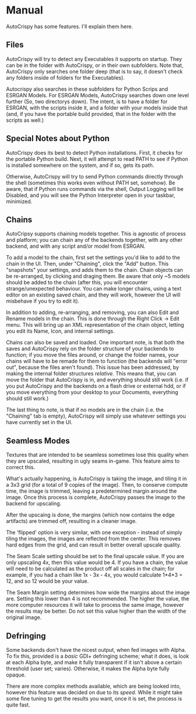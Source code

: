 # Manual
AutoCrispy has some features.  I'll explain them here.

## Files

AutoCrispy will try to detect any Executables it supports on startup.  They can be in the folder with AutoCrispy, or in their own subfolders.  Note that, AutoCrispy only searches one folder deep (that is to say, it doesn't check any folders inside of folders for the Executables).

Autocrispy also searches in these subfolders for Python Scrips and ESRGAN Models.  For ESRGAN Models, AutoCrispy searches down one level further (So, two directorys down).  The intent, is to have a folder for ESRGAN, with the scripts inside it, and a folder with your models inside that (and, if you have the portable build provided, that in the folder with the scripts as well.)

## Special Notes about Python

AutoCrispy does its best to detect Python installations.  First, it checks for the portable Python build.  Next, it will attempt to read PATH to see if Python is installed somewhere on the system, and if so, gets its path.

Otherwise, AutoCrispy will try to send Python commands directly through the shell (sometimes this works even without PATH set, somehow).  Be aware, that if Python runs commands via the shell, Output Logging will be Disabled, and you will see the Python Interpreter open in your taskbar, minimized.

## Chains

AutoCripsy supports chaining models together.  This is agnostic of process and platform; you can chain any of the backends together, with any other backend, and with any script and/or model from ESRGAN.

To add a model to the chain, first set the settings you'd like to add to the chain in the UI.  Then, under "Chaining", click the "Add" button.  This "snapshots" your settings, and adds them to the chain.  Chain objects can be re-arranged, by clicking and draging them.  Be aware that only ~5 models should be added to the chain (after this, you will encounter strange/unexpected behaviour.  You can make longer chains, using a text editor on an existing saved chain, and they will work, however the UI will misbehave if you try to edit it).

In addition to adding, re-arranging, and removing, you can also Edit and Rename models in the chain.  This is done through the Right Click -> Edit menu.  This will bring up an XML representation of the chain object, letting you edit its Name, Icon, and internal settings.

Chains can also be saved and loaded.  One important note, is that both the saves and AutoCrispy rely on the folder structure of your backends to function; if you move the files around, or change the folder names, your chains will have to be remade for them to function (the backends will "error out", because the files aren't found).  This issue has been addressed, by making the internal folder structures *relative*.  This means that, you can move the folder that AutoCrispy is in, and everything should still work (i.e. if you put AutoCrispy and the backends on a flash drive or external hdd, or if you move everything from your desktop to your Documents, everything should still work.)

The last thing to note, is that if no models are in the chain (i.e. the "Chaining" tab is empty), AutoCrispy will simply use whatever settings you have currently set in the UI.

## Seamless Modes

Textures that are intended to be seamless sometimes lose this quality when they are upscaled, resulting in ugly seams in-game.  This feature aims to correct this.

What's actually happening, is AutoCrispy is taking the image, and tiling it in a 3x3 grid (for a total of 9 copies of the image).  Then, to conserve compute time, the image is trimmed, leaving a predetermined margin around the image.  Once this process is complete, AutoCrispy passes the image to the backend for upscaling.

After the upscaing is done, the margins (which now contains the edge artifacts) are trimmed off, resulting in a cleaner image.

The 'flipped' option is very similar, with one exception - instead of simply tiling the images, the images are reflected from the center. This removes hard edges from the grid, and can result in better overall upscale quality.

The Seam Scale setting should be set to the final upscale value.  If you are only upscaling 4x, then this value would be 4.  If you have a chain, the value will need to be calculated as the product off all scales in the chain; for example, if you had a chain like 1x - 3x - 4x, you would calculate 1\*4\*3 = 12, and so 12 would be your value.

The Seam Margin setting determines how wide the margins about the image are.  Setting this lower than 4 is not recommended.  The higher the value, the more computer resources it will take to process the same image, however the results may be better.  Do not set this value higher than the width of the original image.

## Defringing

Some backends don't have the nicest output, when fed images with Alpha.  To fix this, provided is a *basic* GDI+ defringing scheme; what it does, is look at each Alpha byte, and make it fully transparent if it isn't above a certain threshold (user set; varies). Otherwise, it makes the Alpha byte fully opaque.

There are more complex methods available, which are being looked into, however this feature was decided on due to its *speed*.  While it might take some fine tuning to get the results you want, once it is set, the process is quite fast.
